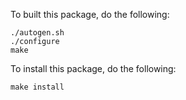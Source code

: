 To built this package, do the following:

	./autogen.sh
	./configure
	make

To install this package, do the following:

	make install
